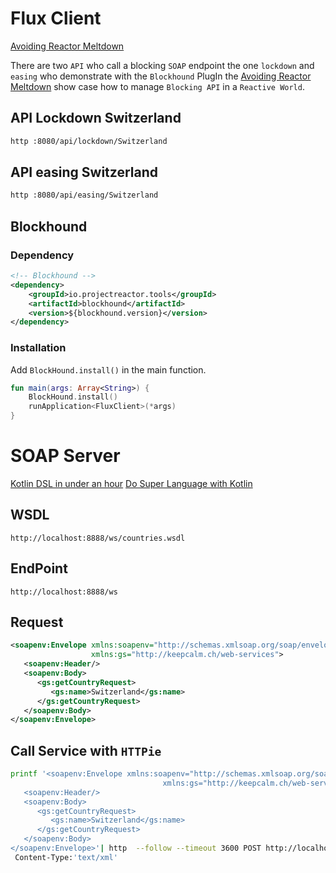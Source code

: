 # Flux Client
[Avoiding Reactor Meltdown](https://www.youtube.com/watch?v=xCu73WVg8Ps&t=7s)

There are two `API` who call a blocking `SOAP` endpoint the one `lockdown` and `easing` who demonstrate with the `Blockhound` 
PlugIn the [Avoiding Reactor Meltdown](https://www.youtube.com/watch?v=xCu73WVg8Ps&t=7s) show case how to manage `Blocking API`
in a `Reactive World`.

## API Lockdown Switzerland
```bash
http :8080/api/lockdown/Switzerland
```

## API easing Switzerland
```bash
http :8080/api/easing/Switzerland
```



## Blockhound
### Dependency 
```xml
<!-- Blockhound	-->
<dependency>
    <groupId>io.projectreactor.tools</groupId>
    <artifactId>blockhound</artifactId>
    <version>${blockhound.version}</version>
</dependency>
```
### Installation
Add `BlockHound.install()` in the main function.
````kotlin
fun main(args: Array<String>) {
	BlockHound.install()
	runApplication<FluxClient>(*args)
}
````




# SOAP Server

[Kotlin DSL in under an hour](https://www.youtube.com/watch?v=zYNbsVv9oN0)
[Do Super Language with Kotlin](https://www.youtube.com/watch?v=hYXAFO3q3qU)

## WSDL 
`http://localhost:8888/ws/countries.wsdl`

## EndPoint
`http://localhost:8888/ws`

## Request 
```xml
<soapenv:Envelope xmlns:soapenv="http://schemas.xmlsoap.org/soap/envelope/"
				  xmlns:gs="http://keepcalm.ch/web-services">
   <soapenv:Header/>
   <soapenv:Body>
      <gs:getCountryRequest>
         <gs:name>Switzerland</gs:name>
      </gs:getCountryRequest>
   </soapenv:Body>
</soapenv:Envelope>
```

## Call Service with `HTTPie`

```bash
printf '<soapenv:Envelope xmlns:soapenv="http://schemas.xmlsoap.org/soap/envelope/"
                                  xmlns:gs="http://keepcalm.ch/web-services">
   <soapenv:Header/>
   <soapenv:Body>
      <gs:getCountryRequest>
         <gs:name>Switzerland</gs:name>
      </gs:getCountryRequest>
   </soapenv:Body>
</soapenv:Envelope>'| http  --follow --timeout 3600 POST http://localhost:8888/ws \
 Content-Type:'text/xml'
```